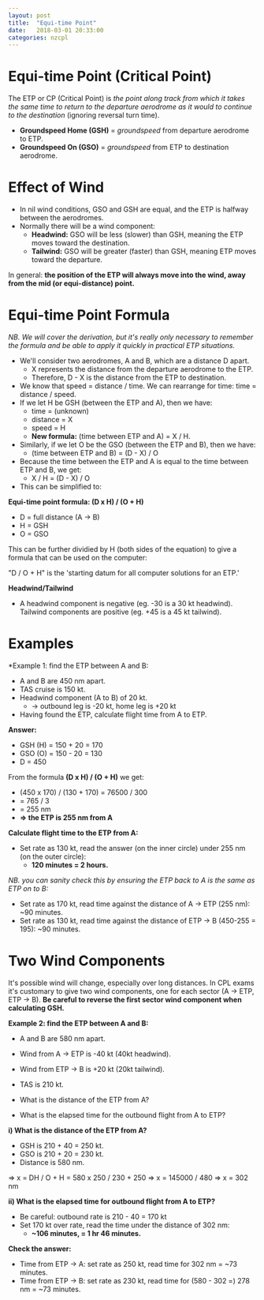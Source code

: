 ```yaml
---
layout: post
title:  "Equi-time Point"
date:   2018-03-01 20:33:00
categories: nzcpl
---
```


# Equi-time Point (Critical Point)

The ETP or CP (Critical Point) is *the point along track from which it takes the same time to return to
the departure aerodrome as it would to continue to the destination* (ignoring reversal turn time).

 * **Groundspeed Home (GSH)** = *groundspeed* from departure aerodrome to ETP.
 * **Groundspeed On (GSO)** = *groundspeed* from ETP to destination aerodrome.

# Effect of Wind

 * In nil wind conditions, GSO and GSH are equal, and the ETP is halfway between the aerodromes.
 * Normally there will be a wind component:
    * **Headwind:** GSO will be less (slower) than GSH, meaning the ETP moves toward the destination.
    * **Tailwind:** GSO will be greater (faster) than GSH, meaning ETP moves toward the departure.

In general: **the position of the ETP will always move into the wind, away from the mid (or equi-distance)
point.**

# Equi-time Point Formula

*NB. We will cover the derivation, but it's really only necessary to remember the formula and be able to
apply it quickly in practical ETP situations.*

 * We'll consider two aerodromes, A and B, which are a distance D apart.
    * X represents the distance from the departure aerodrome to the ETP.
    * Therefore, D - X is the distance from the ETP to destination.
 * We know that speed = distance / time. We can rearrange for time: time = distance / speed.
 * If we let H be GSH (between the ETP and A), then we have:
    * time = (unknown)
    * distance = X
    * speed = H
    * **New formula:** (time between ETP and A) = X / H.
 * Similarly, if we let O be the GSO (between the ETP and B), then we have:
    * (time between ETP and B) = (D - X) / O
 * Because the time between the ETP and A is equal to the time between ETP and B, we get:
    * X / H = (D - X) / O
 * This can be simplified to:

**Equi-time point formula: (D x H) / (O + H)**

 * D = full distance (A -> B)
 * H = GSH
 * O = GSO

This can be further dividied by H (both sides of the equation) to give a formula that can be used on
the computer:

"D / O + H" is the 'starting datum for all computer solutions for an ETP.'

**Headwind/Tailwind**

 * A headwind component is negative (eg. -30 is a 30 kt headwind). Tailwind components are positive (eg.
   +45 is a 45 kt tailwind).

# Examples

*Example 1: find the ETP between A and B:

 * A and B are 450 nm apart.
 * TAS cruise is 150 kt.
 * Headwind component (A to B) of 20 kt.
    * -> outbound leg is -20 kt, home leg is +20 kt
 * Having found the ETP, calculate flight time from A to ETP.

**Answer:**

 * GSH (H) = 150 + 20 = 170
 * GSO (O) = 150 - 20 = 130
 * D = 450

From the formula **(D x H) / (O + H)** we get:

 * (450 x 170) / (130 + 170) = 76500 / 300
 * = 765 / 3
 * = 255 nm
 * **=> the ETP is 255 nm from A**

**Calculate flight time to the ETP from A:**

 * Set rate as 130 kt, read the answer (on the inner circle) under 255 nm (on the outer circle):
    * **120 minutes = 2 hours.**

*NB. you can sanity check this by ensuring the ETP back to A is the same as ETP on to B:*

 * Set rate as 170 kt, read time against the distance of A -> ETP (255 nm): ~90 minutes.
 * Set rate as 130 kt, read time against the distance of ETP -> B (450-255 = 195): ~90 minutes.

# Two Wind Components

It's possible wind will change, especially over long distances. In CPL exams it's customary to give two
wind components, one for each sector (A -> ETP, ETP -> B). **Be careful to reverse the first sector
wind component when calculating GSH.**

**Example 2: find the ETP between A and B:**

 * A and B are 580 nm apart.
 * Wind from A -> ETP is -40 kt (40kt headwind).
 * Wind from ETP -> B is +20 kt (20kt tailwind).
 * TAS is 210 kt.

 * What is the distance of the ETP from A?
 * What is the elapsed time for the outbound flight from A to ETP?

**i) What is the distance of the ETP from A?**

 * GSH is 210 + 40 = 250 kt.
 * GSO is 210 + 20 = 230 kt.
 * Distance is 580 nm.

=> x = DH / O + H = 580 x 250 / 230 + 250
=> x = 145000 / 480
=> x = 302 nm

**ii) What is the elapsed time for outbound flight from A to ETP?**

 * Be careful: outbound rate is 210 - 40 = 170 kt
 * Set 170 kt over rate, read the time under the distance of 302 nm:
    * **~106 minutes, = 1 hr 46 minutes.**

**Check the answer:**

 * Time from ETP -> A: set rate as 250 kt, read time for 302 nm = ~73 minutes.
 * Time from ETP -> B: set rate as 230 kt, read time for (580 - 302 =) 278 nm = ~73 minutes.
